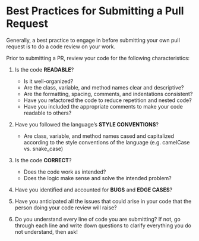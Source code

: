 # Best Practices for Submitting a Pull Request

Generally, a best practice to engage in before submitting your own pull request is to do a code review on your work.

Prior to submitting a PR, review your code for the following characteristics:

1. Is the code **READABLE**?
   - Is it well-organized?
   - Are the class, variable, and method names clear and descriptive?
   - Are the formatting, spacing, comments, and indentations consistent?
   - Have you refactored the code to reduce repetition and nested code?
   - Have you included the appropriate comments to make your code readable to others?

2. Have you followed the language’s **STYLE CONVENTIONS**?
   - Are class, variable, and method names cased and capitalized according to the style conventions of the language (e.g. camelCase vs. snake_case)

3. Is the code **CORRECT**?
   - Does the code work as intended?
   - Does the logic make sense and solve the intended problem?

4. Have you identified and accounted for **BUGS** and **EDGE CASES**?

5. Have you anticipated all the issues that could arise in your code that the person doing your code review will raise?

6. Do you understand every line of code you are submitting? If not, go through each line and write down questions to clarify everything you do not understand, then ask!
